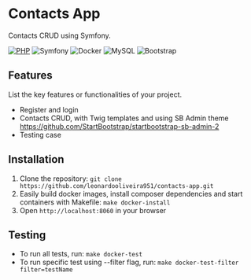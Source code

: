 # Contacts App

Contacts CRUD using Symfony.

[![PHP](https://img.shields.io/badge/PHP-777BB4.svg?style=for-the-badge&logo=php&logoColor=white)](https://www.php.net/)
![Symfony](https://img.shields.io/badge/symfony-%23000000.svg?style=for-the-badge&logo=symfony&logoColor=white) ![Docker](https://img.shields.io/badge/docker-%230db7ed.svg?style=for-the-badge&logo=docker&logoColor=white) ![MySQL](https://img.shields.io/badge/mysql-%2300f.svg?style=for-the-badge&logo=mysql&logoColor=white) ![Bootstrap](https://img.shields.io/badge/bootstrap-%23563D7C.svg?style=for-the-badge&logo=bootstrap&logoColor=white)

## Features

List the key features or functionalities of your project.

- Register and login
- Contacts CRUD, with Twig templates and using SB Admin theme
https://github.com/StartBootstrap/startbootstrap-sb-admin-2
- Testing case

## Installation

1. Clone the repository: `git clone https://github.com/leonardooliveira951/contacts-app.git`
2. Easily build docker images, install composer dependencies and start containers with Makefile: `make docker-install`
3. Open `http://localhost:8060` in your browser
## Testing

- To run all tests, run: `make docker-test`
- To run specific test using --filter flag, run: `make docker-test-filter filter=testName`
